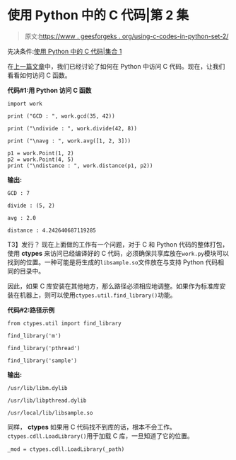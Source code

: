 # 使用 Python 中的 C 代码|第 2 集

> 原文:[https://www . geesforgeks . org/using-c-codes-in-python-set-2/](https://www.geeksforgeeks.org/using-c-codes-in-python-set-2/)

先决条件:[使用 Python 中的 C 代码|集合 1](https://www.geeksforgeeks.org/using-c-codes-in-python-set-1/)

在[上一篇文章](https://www.geeksforgeeks.org/using-c-codes-in-python-set-1/)中，我们已经讨论了如何在 Python 中访问 C 代码。现在，让我们看看如何访问 C 函数。

**代码#1:用 Python 访问 C 函数**

```
import work

print ("GCD : ", work.gcd(35, 42))

print ("\ndivide : ", work.divide(42, 8))

print ("\navg : ", work.avg([1, 2, 3]))

p1 = work.Point(1, 2)
p2 = work.Point(4, 5)
print ("\ndistance : ", work.distance(p1, p2))
```

**输出:**

```
GCD : 7

divide : (5, 2)

avg : 2.0

distance : 4.242640687119285

```

T3】发行？
现在上面做的工作有一个问题，对于 C 和 Python 代码的整体打包，使用 **ctypes** 来访问已经编译好的 C 代码，必须确保共享库放在`work.py`模块可以找到的位置。一种可能是将生成的`libsample.so`文件放在与支持 Python 代码相同的目录中。

因此，如果 C 库安装在其他地方，那么路径必须相应地调整。如果作为标准库安装在机器上，则可以使用`ctypes.util.find_library()`功能。

**代码#2:路径示例**

```
from ctypes.util import find_library

find_library('m')

find_library('pthread')

find_library('sample')
```

**输出:**

```
/usr/lib/libm.dylib

/usr/lib/libpthread.dylib

/usr/local/lib/libsample.so

```

同样， **ctypes** 如果用 C 代码找不到库的话，根本不会工作。`ctypes.cdll.LoadLibrary()`用于加载 C 库，一旦知道了它的位置。

```
_mod = ctypes.cdll.LoadLibrary(_path)
```